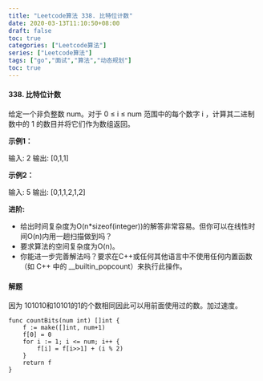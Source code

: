 ```yaml
---
title: "Leetcode算法 338. 比特位计数"
date: 2020-03-13T11:10:50+08:00
draft: false
toc: true
categories: ["Leetcode算法"]
series: ["Leetcode算法"]
tags: ["go","面试","算法","动态规划"]
toc: true
---
```


#### 338. 比特位计数

给定一个非负整数 num。对于 0 ≤ i ≤ num 范围中的每个数字 i ，计算其二进制数中的 1 的数目并将它们作为数组返回。

**示例1：**

输入: 2
输出: [0,1,1]

**示例2：**

输入: 5
输出: [0,1,1,2,1,2]

**进阶:**

- 给出时间复杂度为O(n*sizeof(integer))的解答非常容易。但你可以在线性时间O(n)内用一趟扫描做到吗？
- 要求算法的空间复杂度为O(n)。
- 你能进一步完善解法吗？要求在C++或任何其他语言中不使用任何内置函数（如 C++ 中的 __builtin_popcount）来执行此操作。

#### 解题

因为 101010和10101的1的个数相同因此可以用前面使用过的数。加过速度。

``` golang
func countBits(num int) []int {
	f := make([]int, num+1)
	f[0] = 0
	for i := 1; i <= num; i++ {
		f[i] = f[i>>1] + (i % 2)
	}
	return f
}

```
